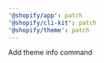 ```yaml
---
'@shopify/app': patch
'@shopify/cli-kit': patch
'@shopify/theme': patch
---
```


Add theme info command
